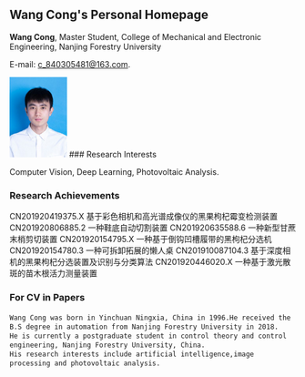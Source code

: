 ## Wang Cong's Personal Homepage

**Wang Cong**, Master Student, College of Mechanical and Electronic Engineering, Nanjing Forestry University

E-mail: c_840305481@163.com.

<img src="87E3A1DBFC99DD3D88645378E9D897E5.png" width="20%">
### Research Interests

Computer Vision, Deep Learning, Photovoltaic Analysis.
### Research Achievements
CN201920419375.X 基于彩色相机和高光谱成像仪的黑果枸杞霉变检测装置
CN201920806885.2 一种鞋底自动切割装置
CN201920635588.6 一种新型甘蔗末梢剪切装置
CN201920154795.X 一种基于倒钩凹槽履带的黑枸杞分选机
CN201920154780.3 一种可拆卸拓展的懒人桌
CN201910087104.3 基于深度相机的黑果枸杞分选装置及识别与分类算法
CN201920446020.X 一种基于激光散斑的苗木根活力测量装置
### For CV in Papers
```text
Wang Cong was born in Yinchuan Ningxia, China in 1996.He received the B.S degree in automation from Nanjing Forestry University in 2018.
He is currently a postgraduate student in control theory and control engineering, Nanjing Forestry University, China. 
His research interests include artificial intelligence,image processing and photovoltaic analysis.
```
